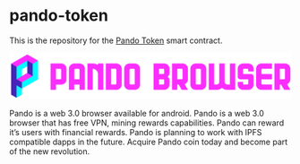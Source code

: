 # pando-token


This is the repository for the [Pando Token](https://pandobrowser.com/) smart contract.

<div align="center">
    <img alt="logo" src="/pando_logo.png" />
</div>

Pando is a web 3.0 browser available for android. Pando is a web 3.0 browser that has free VPN, mining rewards capabilities. Pando can reward it’s users with financial rewards. Pando is planning to work with IPFS compatible dapps in the future. Acquire Pando coin today and become part of the new revolution.

